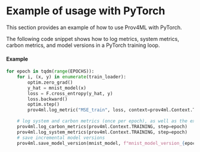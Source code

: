 
# Example of usage with PyTorch

This section provides an example of how to use Prov4ML with PyTorch.

The following code snippet shows how to log metrics, system metrics, carbon metrics, and model versions in a PyTorch training loop.

#### Example

```python
for epoch in tqdm(range(EPOCHS)):
    for i, (x, y) in enumerate(train_loader):
        optim.zero_grad()
        y_hat = mnist_model(x)
        loss = F.cross_entropy(y_hat, y)
        loss.backward()
        optim.step()
        prov4ml.log_metric("MSE_train", loss, context=prov4ml.Context.TRAINING, step=epoch)
    
    # log system and carbon metrics (once per epoch), as well as the execution time
    prov4ml.log_carbon_metrics(prov4ml.Context.TRAINING, step=epoch)
    prov4ml.log_system_metrics(prov4ml.Context.TRAINING, step=epoch)
    # save incremental model versions
    prov4ml.save_model_version(mnist_model, f"mnist_model_version_{epoch}", prov4ml.Context.TRAINING, epoch)
     
```

